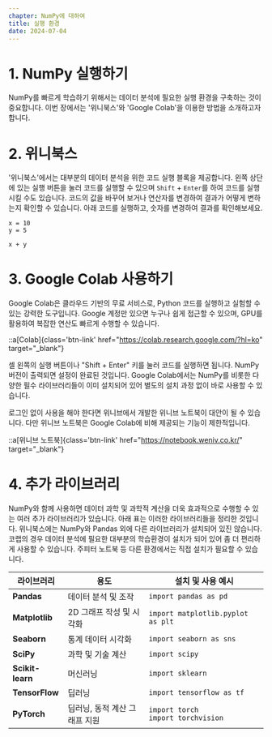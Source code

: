 ```yaml
---
chapter: NumPy에 대하여
title: 실행 환경
date: 2024-07-04
---
```


# 1. NumPy 실행하기
NumPy를 빠르게 학습하기 위해서는 데이터 분석에 필요한 실행 환경을 구축하는 것이 중요합니다. 이번 장에서는 '위니북스'와 'Google Colab'을 이용한 방법을 소개하고자 합니다.

# 2. 위니북스
'위니북스'에서는 대부분의 데이터 분석을 위한 코드 실행 블록을 제공합니다. 왼쪽 상단에 있는 실행 버튼을 눌러 코드를 실행할 수 있으며 `Shift` + `Enter`를 하여 코드를 실행시킬 수도 있습니다. 코드의 값을 바꾸어 보거나 연산자를 변경하여 결과가 어떻게 변하는지 확인할 수 있습니다. 아래 코드를 실행하고, 숫자를 변경하여 결과를 확인해보세요.

```python-exec
x = 10
y = 5

x + y
```

# 3. Google Colab 사용하기
Google Colab은 클라우드 기반의 무료 서비스로, Python 코드를 실행하고 실험할 수 있는 강력한 도구입니다. Google 계정만 있으면 누구나 쉽게 접근할 수 있으며, GPU를 활용하여 복잡한 연산도 빠르게 수행할 수 있습니다.

::a[Colab]{class='btn-link' href="https://colab.research.google.com/?hl=ko" target="_blank"}

셀 왼쪽의 실행 버튼이나 "Shift + Enter" 키를 눌러 코드를 실행하면 됩니다. NumPy 버전이 출력되면 설정이 완료된 것입니다. Google Colab에서는 NumPy를 비롯한 다양한 필수 라이브러리들이 이미 설치되어 있어 별도의 설치 과정 없이 바로 사용할 수 있습니다.

로그인 없이 사용을 해야 한다면 위니브에서 개발한 위니브 노트북이 대안이 될 수 있습니다. 다만 위니브 노트북은 Google Colab에 비해 제공되는 기능이 제한적입니다.

::a[위니브 노트북]{class='btn-link' href="https://notebook.weniv.co.kr/" target="_blank"}

# 4. 추가 라이브러리
NumPy와 함께 사용하면 데이터 과학 및 과학적 계산을 더욱 효과적으로 수행할 수 있는 여러 추가 라이브러리가 있습니다. 아래 표는 이러한 라이브러리들을 정리한 것입니다. 위니북스에는 NumPy와 Pandas 외에 다른 라이브러리가 설치되어 있진 않습니다. 코랩의 경우 데이터 분석에 필요한 대부분의 학습환경이 설치가 되어 있어 좀 더 편리하게 사용할 수 있습니다. 주피터 노트북 등 다른 환경에서는 직접 설치가 필요할 수 있습니다.

| 라이브러리 | 용도 | 설치 및 사용 예시 |
|------------|------|-----------------|
| **Pandas** | 데이터 분석 및 조작 | `import pandas as pd` |
| **Matplotlib** | 2D 그래프 작성 및 시각화 | `import matplotlib.pyplot as plt` |
| **Seaborn** | 통계 데이터 시각화 | `import seaborn as sns` |
| **SciPy** | 과학 및 기술 계산 | `import scipy` |
| **Scikit-learn** | 머신러닝 | `import sklearn` |
| **TensorFlow** | 딥러닝 | `import tensorflow as tf` |
| **PyTorch** | 딥러닝, 동적 계산 그래프 지원 | `import torch`<br>`import torchvision` |


